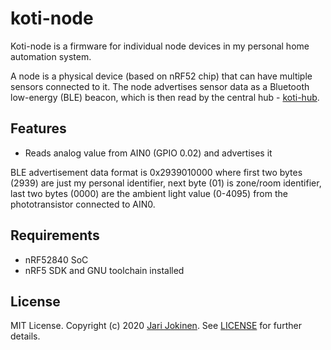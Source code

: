 # koti-node

Koti-node is a firmware for individual node devices in my personal home
automation system.

A node is a physical device (based on nRF52 chip) that can have multiple
sensors connected to it. The node advertises sensor data as a Bluetooth
low-energy (BLE) beacon, which is then read by the central hub -
[koti-hub](https://github.com/jarijokinen/koti-hub).

## Features

* Reads analog value from AIN0 (GPIO 0.02) and advertises it

BLE advertisement data format is 0x2939010000 where first two bytes (2939) are
just my personal identifier, next byte (01) is zone/room identifier, last two
bytes (0000) are the ambient light value (0-4095) from the phototransistor
connected to AIN0.

## Requirements

* nRF52840 SoC
* nRF5 SDK and GNU toolchain installed

## License

MIT License. Copyright (c) 2020 [Jari Jokinen](https://jarijokinen.com).  See
[LICENSE](https://github.com/jarijokinen/koti-node/blob/master/LICENSE.txt) for
further details.
